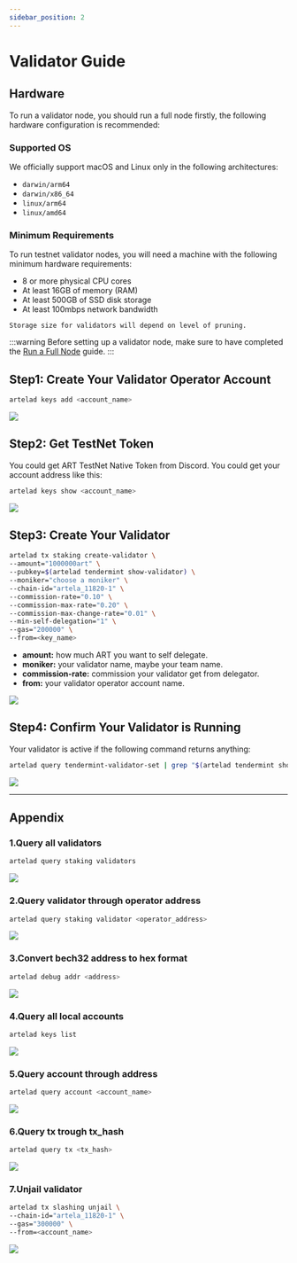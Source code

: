 ```yaml
---
sidebar_position: 2
---
```


# Validator Guide

## Hardware

To run a validator node, you should run a full node firstly, the following hardware configuration is recommended:

### Supported OS

We officially support macOS and Linux only in the following architectures:

* `darwin/arm64`
* `darwin/x86_64`
* `linux/arm64`
* `linux/amd64`

### Minimum Requirements

To run testnet validator nodes, you will need a machine with the following minimum hardware requirements:

* 8 or more physical CPU cores
* At least 16GB of memory (RAM)
* At least 500GB of SSD disk storage
* At least 100mbps network bandwidth

`Storage size for validators will depend on level of pruning.`

:::warning
Before setting up a validator node, make sure to have completed the [Run a Full Node](../node/run-full-node) guide.
:::

## Step1: Create Your Validator Operator Account
```bash
artelad keys add <account_name>
```
![](./img/v1.png)

## Step2: Get TestNet Token
You could get ART TestNet Native Token from Discord. 
You could get your account address like this:

```bash
artelad keys show <account_name>
```
![](./img/v2.png)

## Step3: Create Your Validator

```bash
artelad tx staking create-validator \
--amount="1000000art" \
--pubkey=$(artelad tendermint show-validator) \
--moniker="choose a moniker" \
--chain-id="artela_11820-1" \
--commission-rate="0.10" \
--commission-max-rate="0.20" \
--commission-max-change-rate="0.01" \
--min-self-delegation="1" \
--gas="200000" \
--from=<key_name>
```
* **amount:** how much ART you want to self delegate.
* **moniker:** your validator name, maybe your team name.
* **commission-rate:** commission your validator get from delegator.
* **from:** your validator operator account name.

![](./img/v8.png)

## Step4: Confirm Your Validator is Running

Your validator is active if the following command returns anything:

```bash
artelad query tendermint-validator-set | grep "$(artelad tendermint show-address)"
```
![](./img/v16.png)

---

## Appendix

### 1.Query all validators
```bash
artelad query staking validators
```

![](./img/v17.jpg)

### 2.Query validator through operator address

```bash
artelad query staking validator <operator_address>
```

![](./img/v18.jpg)

### 3.Convert bech32 address to hex format

```bash
artelad debug addr <address>
```

![](./img/v3.png)

### 4.Query all local accounts

```bash
artelad keys list
```

![](./img/v4.png)

### 5.Query account through address

```bash
artelad query account <account_name>
```

![](./img/v7.png)

### 6.Query tx trough tx_hash

```bash
artelad query tx <tx_hash>
```

![](./img/v19.png)

### 7.Unjail validator

```bash
artelad tx slashing unjail \
--chain-id="artela_11820-1" \
--gas="300000" \
--from=<account_name>
```

![](./img/v15.png)







